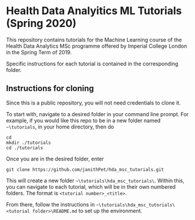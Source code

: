 # Health Data Analyitics ML Tutorials (Spring 2020)

This repository contains tutorials for the Machine Learning course of the Health Data Analytics MSc programme offered by Imperial College London in the Spring Term of 2019.

Specific instructions for each tutorial is contained in the corresponding folder.

## Instructions for cloning
Since this is a public repository, you will not need credentials to clone it.

To start with, navigate to a desired folder in your command line prompt. For example, if you would like this repo to be in a new folder named `~\tutorials`, in your home directory, then do

```
cd
mkdir ./tutorials
cd ./tutorials
```

Once you are in the desired folder, enter

```
git clone https://github.com/janithPet/hda_msc_tutorials.git
```

This will create a new folder `~\tutorials\hda_msc_tutorials\`. Within this, you can navigate to each tutorial, which will be in their own numbered folders. The format is `<tutorial number>_<title>`.

From there, follow the instructions in `~\tutorials\hda_msc_tutorials\<tutorial folder>\README.md` to set up the environment.
